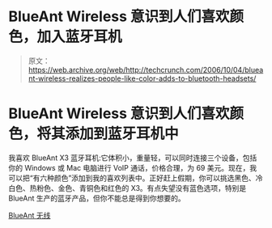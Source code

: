 # BlueAnt Wireless 意识到人们喜欢颜色，加入蓝牙耳机

> 原文：<https://web.archive.org/web/http://techcrunch.com/2006/10/04/blueant-wireless-realizes-people-like-color-adds-to-bluetooth-headsets/>

# BlueAnt Wireless 意识到人们喜欢颜色，将其添加到蓝牙耳机中

我喜欢 BlueAnt X3 蓝牙耳机:它体积小，重量轻，可以同时连接三个设备，包括你的 Windows 或 Mac 电脑进行 VoIP 通话，价格合理，为 69 美元。现在，我可以把“有六种颜色”添加到我的喜欢列表中。正好赶上假期，你可以挑选黑色、冷白色、热粉色、金色、青铜色和红色的 X3。有点失望没有蓝色选项，特别是 BlueAnt 生产的蓝牙产品，但你不能总是得到你想要的。

[BlueAnt 无线](https://web.archive.org/web/20130627214347/http://www.myblueant.com/index.htm)